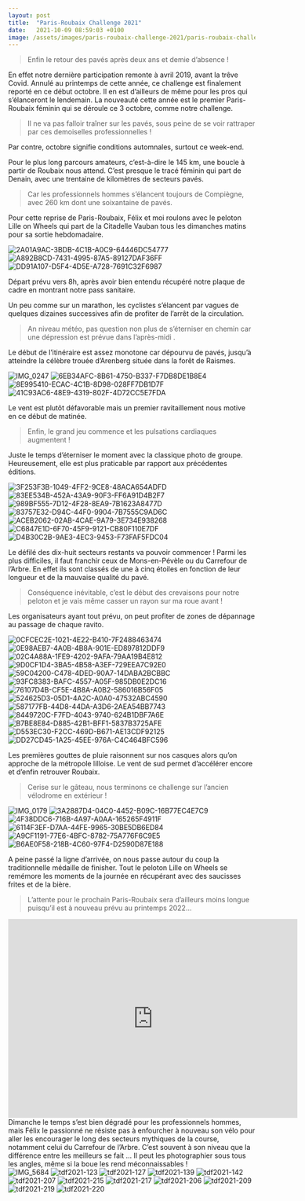 ```yaml
---
layout: post
title:  "Paris-Roubaix Challenge 2021"
date:   2021-10-09 08:59:03 +0100
image: /assets/images/paris-roubaix-challenge-2021/paris-roubaix-challenge-2021_14127.jpg 
---
```

> Enfin le retour des pavés après deux ans et demie d’absence !

En effet notre dernière participation remonte à avril 2019, avant la trêve Covid.
Annulé au printemps de cette année, ce challenge est finalement reporté en ce début octobre.
Il en est d’ailleurs de même pour les pros qui s’élanceront le lendemain.
La nouveauté cette année est le premier Paris-Roubaix féminin qui se déroule ce 3 octobre, comme notre challenge.
> Il ne va pas falloir traîner sur les pavés, sous peine de se voir rattraper par ces demoiselles professionnelles !

Par contre, octobre signifie conditions automnales, surtout ce week-end.

Pour le plus long parcours amateurs, c’est-à-dire le 145 km, une boucle à partir de Roubaix nous attend.
C’est presque le tracé féminin qui part de Denain, avec une trentaine de kilomètres de secteurs pavés.
> Car les professionnels hommes s’élancent toujours de Compiègne, avec 260 km dont une soixantaine de pavés.

Pour cette reprise de Paris-Roubaix, Félix et moi roulons avec le peloton Lille on Wheels qui part de la Citadelle Vauban tous les dimanches matins pour sa sortie hebdomadaire.



<div class="gallery-box">
  <div class="gallery">
<img src="/assets/images/paris-roubaix-challenge-2021/paris-roubaix-challenge-2021_14069.jpg" title="Retrait des dossards " alt="2A01A9AC-3BDB-4C1B-A0C9-64446DC54777" >
<img src="/assets/images/paris-roubaix-challenge-2021/paris-roubaix-challenge-2021_14092.jpg" title="" alt="A892B8CD-7431-4995-87A5-89127DAF36FF" >
<img src="/assets/images/paris-roubaix-challenge-2021/paris-roubaix-challenge-2021_14100.jpg" title="Lille on Wheels" alt="DD91A107-D5F4-4D5E-A728-7691C32F6987" >
</div>
</div>

Départ prévu vers 8h, après avoir bien entendu récupéré notre plaque de cadre en montrant notre pass sanitaire.

Un peu comme sur un marathon, les cyclistes s’élancent par vagues de quelques dizaines successives afin de profiter de l’arrêt de la circulation.
> An niveau météo, pas question non plus de s’éterniser en chemin car une dépression est prévue dans l’après-midi .

Le début de l’itinéraire est assez monotone car dépourvu de pavés, jusqu’à atteindre la célèbre trouée d’Arenberg située dans la forêt de Raismes.

<div class="gallery-box">
  <div class="gallery">
<img src="/assets/images/paris-roubaix-challenge-2021/paris-roubaix-challenge-2021_14090.jpg" title="" alt="IMG_0247" >
<img src="/assets/images/paris-roubaix-challenge-2021/paris-roubaix-challenge-2021_14074.jpg" title="" alt="6EB34AFC-8B61-4750-B337-F7DB8DE1B8E4" >
<img src="/assets/images/paris-roubaix-challenge-2021/paris-roubaix-challenge-2021_14075.jpg" title="" alt="8E995410-ECAC-4C1B-8D98-028FF7DB1D7F" >
<img src="/assets/images/paris-roubaix-challenge-2021/paris-roubaix-challenge-2021_14078.jpg" title="" alt="41C93AC6-48E9-4319-802F-4D72CC5E7FDA" >
</div>
</div>

Le vent est plutôt défavorable mais un premier ravitaillement nous motive en ce début de matinée.

> Enfin, le grand jeu commence et les pulsations cardiaques augmentent !

Juste le temps d’éterniser le moment avec la classique photo de groupe.
Heureusement, elle est plus praticable par rapport aux précédentes éditions.

<div class="gallery-box">
  <div class="gallery">
<img src="/assets/images/paris-roubaix-challenge-2021/paris-roubaix-challenge-2021_14072.jpg" title="" alt="3F253F3B-1049-4FF2-9CE8-48ACA654ADFD" >
<img src="/assets/images/paris-roubaix-challenge-2021/paris-roubaix-challenge-2021_14081.jpg" title="" alt="83EE534B-452A-43A9-90F3-FF6A91D4B2F7" >
<img src="/assets/images/paris-roubaix-challenge-2021/paris-roubaix-challenge-2021_14083.jpg" title="Après son passage …" alt="989BF555-7D12-4F28-8EA9-7B1623A8477D" >
<img src="/assets/images/paris-roubaix-challenge-2021/paris-roubaix-challenge-2021_14086.jpg" title="" alt="83757E32-D94C-44F0-9904-7B7555C9AD6C" >
<img src="/assets/images/paris-roubaix-challenge-2021/paris-roubaix-challenge-2021_14093.jpg" title="" alt="ACEB2062-02AB-4CAE-9A79-3E734E938268" >
<img src="/assets/images/paris-roubaix-challenge-2021/paris-roubaix-challenge-2021_14096.jpg" title="Trouée d’Arenberg" alt="C6847E1D-6F70-45F9-9121-CB80F110E7DF" >
<img src="/assets/images/paris-roubaix-challenge-2021/paris-roubaix-challenge-2021_14097.jpg" title="" alt="D4B30C2B-9AE3-4EC3-9453-F73FAF5FDC04" >
</div>
</div>

Le défilé des dix-huit secteurs restants va pouvoir commencer !
Parmi les plus difficiles, il faut franchir ceux de Mons-en-Pévèle ou du Carrefour de l’Arbre.
En effet ils sont classés de une à cinq étoiles en fonction de leur longueur et de la mauvaise qualité du pavé.
> Conséquence inévitable, c’est le début des crevaisons pour notre peloton et je vais même casser un rayon sur ma roue avant !

Les organisateurs ayant tout prévu, on peut profiter de zones de dépannage au passage de chaque ravito.

<div class="gallery-box">
  <div class="gallery">
<img src="/assets/images/paris-roubaix-challenge-2021/paris-roubaix-challenge-2021_14066.jpg" title="" alt="0CFCEC2E-1021-4E22-B410-7F2488463474" >
<img src="/assets/images/paris-roubaix-challenge-2021/paris-roubaix-challenge-2021_14067.jpg" title="" alt="0E98AEB7-4A0B-4B8A-901E-ED897812DDF9" >
<img src="/assets/images/paris-roubaix-challenge-2021/paris-roubaix-challenge-2021_14070.jpg" title="" alt="02C4A88A-1FE9-4202-9AFA-79AA19B4E812" >
<img src="/assets/images/paris-roubaix-challenge-2021/paris-roubaix-challenge-2021_14076.jpg" title="Secteur 13" alt="9D0CF1D4-3BA5-4B58-A3EF-729EEA7C92E0" >
<img src="/assets/images/paris-roubaix-challenge-2021/paris-roubaix-challenge-2021_14079.jpg" title="" alt="59C04200-C478-4DED-90A7-14DABA2BCBBC" >
<img src="/assets/images/paris-roubaix-challenge-2021/paris-roubaix-challenge-2021_14082.jpg" title="Secteur 16" alt="93FC8383-BAFC-4557-A05F-985DB0E2DC16" >
<img src="/assets/images/paris-roubaix-challenge-2021/paris-roubaix-challenge-2021_14085.jpg" title="Carrefour de l’Arbre" alt="76107D4B-CF5E-4B8A-A0B2-586016B56F05" >
<img src="/assets/images/paris-roubaix-challenge-2021/paris-roubaix-challenge-2021_14087.jpg" title="Première crevaison !" alt="524625D3-05D1-4A2C-A0A0-47532ABC4590" >
<img src="/assets/images/paris-roubaix-challenge-2021/paris-roubaix-challenge-2021_14088.jpg" title="" alt="587177FB-44D8-44DA-A3D6-2AEA54BB7743" >
<img src="/assets/images/paris-roubaix-challenge-2021/paris-roubaix-challenge-2021_14089.jpg" title="" alt="8449720C-F7FD-4043-9740-624B1DBF7A6E" >
<img src="/assets/images/paris-roubaix-challenge-2021/paris-roubaix-challenge-2021_14095.jpg" title="" alt="B7BE8E84-D885-42B1-BFF1-5837B3725AFE" >
<img src="/assets/images/paris-roubaix-challenge-2021/paris-roubaix-challenge-2021_14098.jpg" title="" alt="D553EC30-F2CC-469D-B671-AE13CDF92125" >
<img src="/assets/images/paris-roubaix-challenge-2021/paris-roubaix-challenge-2021_14099.jpg" title="Changement de pneu" alt="DD27CD45-1A25-45EE-976A-C4C464BFC596" >
</div>
</div>

Les premières gouttes de pluie raisonnent sur nos casques alors qu’on approche de la métropole lilloise.
Le vent de sud permet d’accélérer encore et d’enfin retrouver Roubaix.
> Cerise sur le gâteau, nous terminons ce challenge sur l’ancien vélodrome en extérieur !

<div class="gallery-box">
  <div class="gallery">
<img src="/assets/images/paris-roubaix-challenge-2021/paris-roubaix-challenge-2021_14077.jpg" title="" alt="IMG_0179" >
<img src="/assets/images/paris-roubaix-challenge-2021/paris-roubaix-challenge-2021_14071.jpg" title="Sur le vélodrome " alt="3A2887D4-04C0-4452-B09C-16B77EC4E7C9" >
<img src="/assets/images/paris-roubaix-challenge-2021/paris-roubaix-challenge-2021_14073.jpg" title="Vive …" alt="4F38DDC6-716B-4A97-A0AA-165265F4911F" >
<img src="/assets/images/paris-roubaix-challenge-2021/paris-roubaix-challenge-2021_14084.jpg" title="Lille on Wheels" alt="6114F3EF-D7AA-44FE-9965-30BE5DB6ED84" >
<img src="/assets/images/paris-roubaix-challenge-2021/paris-roubaix-challenge-2021_14091.jpg" title="… le nettoyage !" alt="A9CF1191-77E6-4BFC-8782-75A776F6C9E5" >
<img src="/assets/images/paris-roubaix-challenge-2021/paris-roubaix-challenge-2021_14094.jpg" title="" alt="B6AE0F58-218B-4C60-97F4-D2590D87E188" >
</div>
</div>

A peine passé la ligne d’arrivée, on nous passe autour du coup la traditionnelle médaille de finisher.
Tout le peloton Lille on Wheels se remémore les moments de la journée en récupérant avec des saucisses frites et de la bière.
> L’attente pour le prochain Paris-Roubaix sera d’ailleurs moins longue puisqu’il est à nouveau prévu au printemps 2022…

<center><iframe src="https://www.strava.com/activities/6053864654/embed/afb63df9f5742e192f74121da12aaef754f3d59a" width="590" height="405" frameborder="0" scrolling="no"></iframe></center>
Dimanche le temps s’est bien dégradé pour les professionnels hommes, mais Félix le passionné ne résiste pas à enfourcher à nouveau son vélo pour aller les encourager le long  des secteurs mythiques de la course, notamment celui du Carrefour de l’Arbre.
C’est souvent à son niveau que la différence entre les meilleurs se fait …
Il peut les photographier sous tous les angles, même si la boue les rend méconnaissables !

<div class="gallery-box">
  <div class="gallery">
<img src="/assets/images/paris-roubaix-challenge-2021/paris-roubaix-challenge-2021_14110.jpg" title="Le monde est au rendez-vous" alt="IMG_5684" >
<img src="/assets/images/paris-roubaix-challenge-2021/paris-roubaix-challenge-2021_14111.jpg" title="" alt="tdf2021-123" >
<img src="/assets/images/paris-roubaix-challenge-2021/paris-roubaix-challenge-2021_14112.jpg" title="" alt="tdf2021-127" >
<img src="/assets/images/paris-roubaix-challenge-2021/paris-roubaix-challenge-2021_14113.jpg" title="" alt="tdf2021-139" >
<img src="/assets/images/paris-roubaix-challenge-2021/paris-roubaix-challenge-2021_14114.jpg" title="" alt="tdf2021-142" >
<img src="/assets/images/paris-roubaix-challenge-2021/paris-roubaix-challenge-2021_14116.jpg" title="Virage bien glissant" alt="tdf2021-207" >
<img src="/assets/images/paris-roubaix-challenge-2021/paris-roubaix-challenge-2021_14118.jpg" title="" alt="tdf2021-215" >
<img src="/assets/images/paris-roubaix-challenge-2021/paris-roubaix-challenge-2021_14119.jpg" title="" alt="tdf2021-217" >
<img src="/assets/images/paris-roubaix-challenge-2021/paris-roubaix-challenge-2021_14122.jpg" title="La tête de course" alt="tdf2021-206" >
<img src="/assets/images/paris-roubaix-challenge-2021/paris-roubaix-challenge-2021_14127.jpg" title="" alt="tdf2021-209" >
<img src="/assets/images/paris-roubaix-challenge-2021/paris-roubaix-challenge-2021_14128.jpg" title="" alt="tdf2021-219" >
<img src="/assets/images/paris-roubaix-challenge-2021/paris-roubaix-challenge-2021_14129.jpg" title="" alt="tdf2021-220" >
</div>
</div>